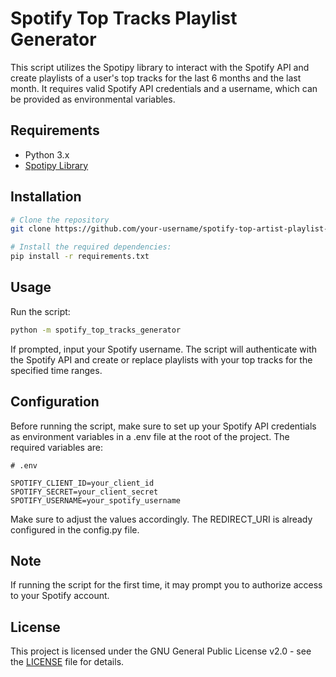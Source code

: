 # Spotify Top Tracks Playlist Generator

This script utilizes the Spotipy library to interact with the Spotify API and create playlists of a user's top tracks for the last 6 months and the last month.
It requires valid Spotify API credentials and a username, which can be provided as environmental variables.

## Requirements

- Python 3.x
- [Spotipy Library](https://spotipy.readthedocs.io/)

## Installation

```bash
# Clone the repository
git clone https://github.com/your-username/spotify-top-artist-playlist-generator.git

# Install the required dependencies:
pip install -r requirements.txt
```

## Usage

Run the script:

```bash
python -m spotify_top_tracks_generator
```

If prompted, input your Spotify username.
The script will authenticate with the Spotify API and create or replace playlists with your top tracks for the specified time ranges.

## Configuration
Before running the script, make sure to set up your Spotify API credentials as environment variables in a .env file at the root of the project.
The required variables are:

```dotenv
# .env

SPOTIFY_CLIENT_ID=your_client_id
SPOTIFY_SECRET=your_client_secret
SPOTIFY_USERNAME=your_spotify_username
```

Make sure to adjust the values accordingly.
The REDIRECT_URI is already configured in the config.py file.

## Note

If running the script for the first time, it may prompt you to authorize access to your Spotify account.

## License

This project is licensed under the GNU General Public License v2.0 - see the [LICENSE](LICENSE.md) file for details.